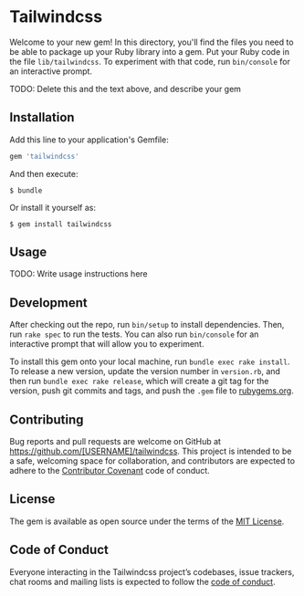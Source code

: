 # Tailwindcss

Welcome to your new gem! In this directory, you'll find the files you need to be able to package up your Ruby library into a gem. Put your Ruby code in the file `lib/tailwindcss`. To experiment with that code, run `bin/console` for an interactive prompt.

TODO: Delete this and the text above, and describe your gem

## Installation

Add this line to your application's Gemfile:

```ruby
gem 'tailwindcss'
```

And then execute:

    $ bundle

Or install it yourself as:

    $ gem install tailwindcss

## Usage

TODO: Write usage instructions here

## Development

After checking out the repo, run `bin/setup` to install dependencies. Then, run `rake spec` to run the tests. You can also run `bin/console` for an interactive prompt that will allow you to experiment.

To install this gem onto your local machine, run `bundle exec rake install`. To release a new version, update the version number in `version.rb`, and then run `bundle exec rake release`, which will create a git tag for the version, push git commits and tags, and push the `.gem` file to [rubygems.org](https://rubygems.org).

## Contributing

Bug reports and pull requests are welcome on GitHub at https://github.com/[USERNAME]/tailwindcss. This project is intended to be a safe, welcoming space for collaboration, and contributors are expected to adhere to the [Contributor Covenant](http://contributor-covenant.org) code of conduct.

## License

The gem is available as open source under the terms of the [MIT License](https://opensource.org/licenses/MIT).

## Code of Conduct

Everyone interacting in the Tailwindcss project’s codebases, issue trackers, chat rooms and mailing lists is expected to follow the [code of conduct](https://github.com/[USERNAME]/tailwindcss/blob/master/CODE_OF_CONDUCT.md).
